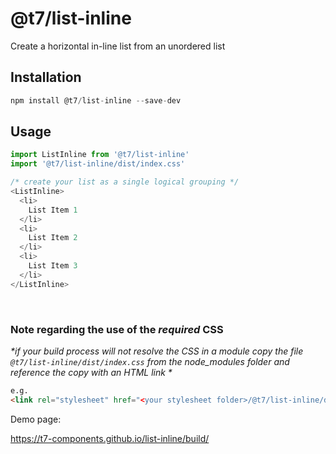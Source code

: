 # @t7/list-inline

Create a horizontal in-line list from an unordered list

## Installation
```js
npm install @t7/list-inline --save-dev
```

## Usage
```js
import ListInline from '@t7/list-inline'
import '@t7/list-inline/dist/index.css'
```
```js
/* create your list as a single logical grouping */
<ListInline>
  <li>
    List Item 1
  </li>
  <li>
    List Item 2
  </li>
  <li>
    List Item 3
  </li>
</ListInline>
```
&nbsp;
&nbsp;

### Note regarding the use of the _required_ CSS
_*if your build process will not resolve the CSS in a module copy the file `@t7/list-inline/dist/index.css` from the node_modules folder and reference the copy with an HTML link *_  
  
```html
e.g.
<link rel="stylesheet" href="<your stylesheet folder>/@t7/list-inline/dist/index.css">
```


Demo page:

https://t7-components.github.io/list-inline/build/
